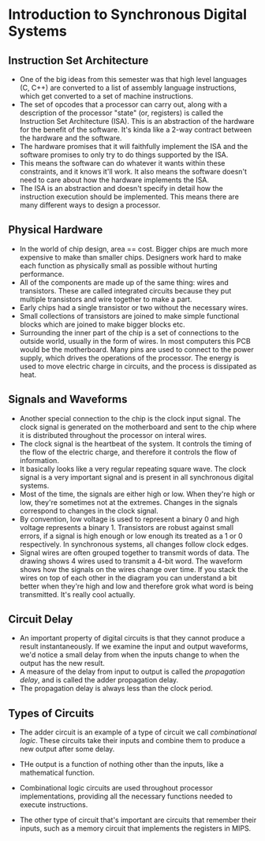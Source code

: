 # Introduction to Synchronous Digital Systems

## Instruction Set Architecture

- One of the big ideas from this semester was that high level languages (C, C++) are converted to a list of assembly language instructions, which get converted to a set of machine instructions.
- The set of opcodes that a processor can carry out, along with a description of the processor "state" (or, registers) is called the Instruction Set Architecture (ISA). This is an abstraction of the hardware for the benefit of the software. It's kinda like a 2-way contract between the hardware and the software.
- The hardware promises that it will faithfully implement the ISA and the software promises to only try to do things supported by the ISA.
- This means the software can do whatever it wants within these constraints, and it knows it'll work. It also means the software doesn't need to care about how the hardware implements the ISA.
- The ISA is an abstraction and doesn't specify in detail how the instruction execution should be implemented. This means there are many different ways to design a processor.

## Physical Hardware

- In the world of chip design, area == cost. Bigger chips are much more expensive to make than smaller chips. Designers work hard to make each function as physically small as possible without hurting performance.
- All of the components are made up of the same thing: wires and transistors. These are called integrated circuits because they put multiple transistors and wire together to make a part.
- Early chips had a single transistor or two without the necessary wires.
- Small collections of transistors are joined to make simple functional blocks which are joined to make bigger blocks etc.
- Surrounding the inner part of the chip is a set of connections to the outside world, usually in the form of wires. In most computers this PCB would be the motherboard. Many pins are used to connect to the power supply, which drives the operations of the processor. The energy is used to move electric charge in circuits, and the process is dissipated as heat.

## Signals and Waveforms

- Another special connection to the chip is the clock input signal. The clock signal is generated on the motherboard and sent to the chip where it is distributed throughout the processor on interal wires.
- The clock signal is the heartbeat of the system. It controls the timing of the flow of the electric charge, and therefore it controls the flow of information.
- It basically looks like a very regular repeating square wave. The clock signal is a very important signal and is present in all synchronous digital systems.
- Most of the time, the signals are either high or low. When they're high or low, they're sometimes not at the extremes. Changes in the signals correspond to changes in the clock signal.
- By convention, low voltage is used to represent a binary 0 and high voltage represents a binary 1. Transistors are robust against small errors, if a signal is high enough or low enough its treated as a 1 or 0 respectively. In synchronous systems, all changes follow clock edges.
- Signal wires are often grouped together to transmit words of data. The drawing shows 4 wires used to transmit a 4-bit word. The waveform shows how the signals on the wires change over time. If you stack the wires on top of each other in the diagram you can understand a bit better when they're high and low and therefore grok what word is being transmitted. It's really cool actually.

## Circuit Delay

- An important property of digital circuits is that they cannot produce a result instantaneously. If we examine the input and output waveforms, we'd notice a small delay from when the inputs change to when the output has the new result.
- A measure of the delay from input to output is called the _propagation delay_, and is called the adder propagation delay.
- The propagation delay is always less than the clock period.

## Types of Circuits

- The adder circuit is an example of a type of circuit we call _combinational logic_. These circuits take their inputs and combine them to produce a new output after some delay.
- THe output is a function of nothing other than the inputs, like a mathematical function.
- Combinational logic circuits are used throughout processor implementations, providing all the necessary functions needed to execute instructions.

- The other type of circuit that's important are circuits that remember their inputs, such as a memory circuit that implements the registers in MIPS.
